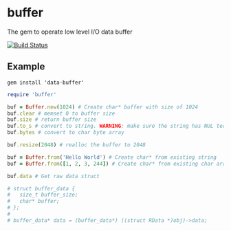 # buffer
The gem to operate low level I/O data buffer

[![Build Status](https://travis-ci.org/dsh0416/buffer.svg?branch=master)](https://travis-ci.org/dsh0416/buffer)

## Example

```
gem install 'data-buffer'
```

```ruby
require 'buffer'

buf = Buffer.new(1024) # Create char* buffer with size of 1024
buf.clear # memset 0 to buffer size
buf.size # return buffer size
buf.to_s # convert to string. WARNING: make sure the string has NUL terminator
buf.bytes # convert to char byte array

buf.resize(2048) # realloc the buffer to 2048

buf = Buffer.from('Hello World') # Create char* from existing string
buf = Buffer.from([1, 2, 3, 244]) # Create char* from existing char array

buf.data # Get raw data struct

# struct buffer_data {
#   size_t buffer_size;
#   char* buffer;
# };
#
# buffer_data* data = (buffer_data*) ((struct RData *)obj)->data;
```
